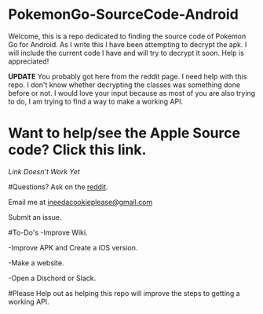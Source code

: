 # PokemonGo-SourceCode-Android

Welcome, this is a repo dedicated to finding the source code of Pokemon Go for Android.  As I write this I have been
attempting to decrypt the apk.  I will include the current code I have and will try to decrypt it soon.  Help is 
appreciated!

**UPDATE**
You probably got here from the reddit page.  I need help with this repo.  I don't know whether decrypting the classes was something done before or not.  I would love your input because as most of you are also trying to do, I am trying to find a way to make a working API. 

# Want to help/see the Apple Source code?  Click this link.
*Link Doesn't Work Yet*

#Questions?
Ask on the [reddit](https://www.reddit.com/r/pokemongodev/comments/4wbt5m/pokemon_go_source_code_including_an_unencrypted/).

Email me at ineedacookieplease@gmail.com  

Submit an issue.

#To-Do's
-Improve Wiki.

-Improve APK and Create a iOS version.

-Make a website.

-Open a Dischord or Slack.

#Please Help out as helping this repo will improve the steps to getting a working API.

